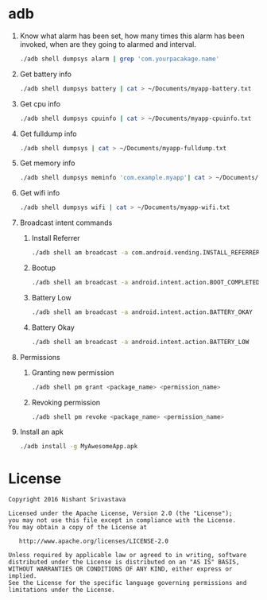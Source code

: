 # adb

1. Know what alarm has been set, how many times this alarm has been invoked, when are they going to alarmed and interval.
    ```bash
    ./adb shell dumpsys alarm | grep 'com.yourpacakage.name'

    ```
2. Get battery info
    ```bash
    ./adb shell dumpsys battery | cat > ~/Documents/myapp-battery.txt
    ```

3. Get  cpu info
    ```bash
    ./adb shell dumpsys cpuinfo | cat > ~/Documents/myapp-cpuinfo.txt
    ```

4. Get fulldump info
    ```bash
    ./adb shell dumpsys | cat > ~/Documents/myapp-fulldump.txt
    ```

5. Get memory info
    ```bash
    ./adb shell dumpsys meminfo 'com.example.myapp'| cat > ~/Documents/myapp-meminfo.txt
    ```

6. Get wifi info
    ```bash
    ./adb shell dumpsys wifi | cat > ~/Documents/myapp-wifi.txt
    ```
7. Broadcast intent commands
    1. Install Referrer
        ```bash
        ./adb shell am broadcast -a com.android.vending.INSTALL_REFERRER --es "referrer" "utm_source=testSource&utm_medium=testMedium&utm_term=testTerm&utm_content=testContent&utm_campaign=testCampaign"
        ```

    2. Bootup
        ```bash
        ./adb shell am broadcast -a android.intent.action.BOOT_COMPLETED
        ```

    3. Battery Low 
        ```bash
        ./adb shell am broadcast -a android.intent.action.BATTERY_OKAY
        ```

    4. Battery Okay
        ```bash
        ./adb shell am broadcast -a android.intent.action.BATTERY_LOW
        ```
8. Permissions
    1. Granting new permission
        ```bash
        ./adb shell pm grant <package_name> <permission_name>
        ```
    2. Revoking permission
        ```bash
        ./adb shell pm revoke <package_name> <permission_name>
        ```



9. Install an apk
    ```bash
    ./adb install -g MyAwesomeApp.apk
    ```


License
=======

    Copyright 2016 Nishant Srivastava

    Licensed under the Apache License, Version 2.0 (the "License");
    you may not use this file except in compliance with the License.
    You may obtain a copy of the License at

       http://www.apache.org/licenses/LICENSE-2.0

    Unless required by applicable law or agreed to in writing, software
    distributed under the License is distributed on an "AS IS" BASIS,
    WITHOUT WARRANTIES OR CONDITIONS OF ANY KIND, either express or implied.
    See the License for the specific language governing permissions and
    limitations under the License.

